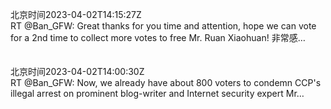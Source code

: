 北京时间2023-04-02T14:15:27Z<br>RT @Ban_GFW: Great thanks for you time and attention, hope we can vote for a 2nd time to collect more votes to free Mr. Ruan Xiaohuan! 
非常感…<br><br><br>北京时间2023-04-02T14:00:30Z<br>RT @Ban_GFW: Now, we already have about 800 voters to condemn CCP's illegal arrest on prominent blog-writer and Internet security expert Mr…<br><br><br>